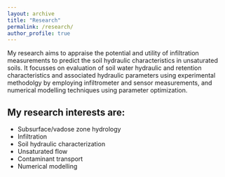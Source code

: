 ```yaml
---
layout: archive
title: "Research"
permalink: /research/
author_profile: true
---
```

 
My research aims to appraise the potential and utility of infiltration measurements to predict the soil hydraulic characteristics in unsaturated soils. It focusses on evaluation of soil water hydraulic and retention characteristics and associated hydraulic parameters using experimental methodolgy by employing infiltrometer and sensor measurements, and numerical modelling techniques using parameter optimization.


## My research interests are:

*	Subsurface/vadose zone hydrology
*	Infiltration
*	Soil hydraulic characterization
*	Unsaturated flow
*	Contaminant transport
*	Numerical modelling






